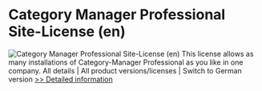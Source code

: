 # Category Manager Professional Site-License (en)
![Category Manager Professional Site-License (en)](https://mycommerce.akamaized.net/api/pimages/P300283875/BIG/300283875.PNG)
This license allows as many installations of Category-Manager Professional as you like in one company.
All details | All product versions/licenses | Switch to German version
[>> Detailed information](https://secure.shareit.com/shareit/product.html?productid=300283875&affiliateid=200057808)